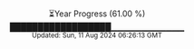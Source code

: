 <p align="center">
⏳Year Progress (61.00 %) <br>
██████████████████▁▁▁▁▁▁▁▁▁▁▁▁ <br>
<sub>Updated: Sun, 11 Aug 2024 06:26:13 GMT</sub>
</p>

